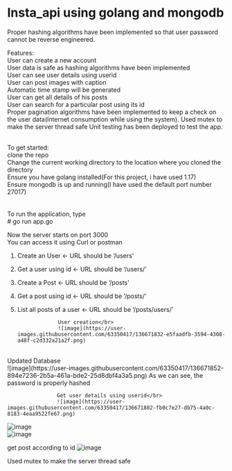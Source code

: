 # Insta_api using golang and mongodb
Proper hashing algorithms have been implemented so that user password cannot be reverse engineered.

Features:</br>
User can create a new account</br>
User data is safe as hashing algorithms have been implemented</br>
User can see user details using userid</br>
User can post images with caption</br>
Automatic time stamp will be generated</br>
User can get all details of his posts</br>
User can search for a particular post using its id</br>
Proper pagination algorithms have been implemented to keep a check on the user data(Internet consumption while using the system). 
Used mutex to make the server thread safe
Unit testing has been deployed to test the app.


</br>
To get started:</br>
clone the repo</br>
Change the current working directory to the location where you cloned the directory</br>
Ensure you have golang installed(For this project, i have used 1.17)</br>
Ensure mongodb is up and running(I have used the default port number 27017)</br>
</br></br>
To run the application, type </br>
# go run app.go

Now the server starts on port 3000</br>
You can access it using Curl or postman

1. Create an User <- URL should be ‘/users'</br>
2. Get a user using id <- URL should be ‘/users/<id here>’
3. Create a Post <- URL should be ‘/posts'
4. Get a post using id <- URL should be ‘/posts/<id here>’
5. List all posts of a user <- URL should be ‘/posts/users/<Id here>'

                    
                    User creation</br>
                    ![image](https://user-images.githubusercontent.com/63350417/136671832-e5faadfb-3594-4308-a48f-c2d332a21a2f.png)
</br>
                    Updated Database</br>
                    ![image](https://user-images.githubusercontent.com/63350417/136671852-894e7236-2b5a-461a-bde2-25d8dbf4a3a5.png)
                    As we can see, the password is properly hashed</br>
                    
                    Get user details using userid</br>
                    ![image](https://user-images.githubusercontent.com/63350417/136671882-fb0c7e27-db75-4a0c-8183-4eaa9522fe67.png)



   ![image](https://user-images.githubusercontent.com/63350417/136671285-ce08f28e-c147-45fe-837b-e6bda56d5aae.png)</br>
![image](https://user-images.githubusercontent.com/63350417/136671290-41e033f9-8846-4e6b-8b6a-7112a596ca33.png)</br>

get post according to id
![image](https://user-images.githubusercontent.com/63350417/136671952-6598da4a-e4cf-4cfa-af14-fb903dae7360.png)

Used mutex to make the server thread safe

                  
